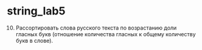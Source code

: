 string_lab5
===========

10.  Рассортировать слова русского текста по возрастанию доли гласных букв (отношение количества гласных к общему количеству букв в слове).
